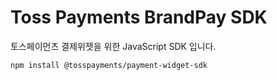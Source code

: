 # Toss Payments BrandPay SDK

토스페이먼츠 결제위젯을 위한 JavaScript SDK 입니다.

```bash
npm install @tosspayments/payment-widget-sdk
```
